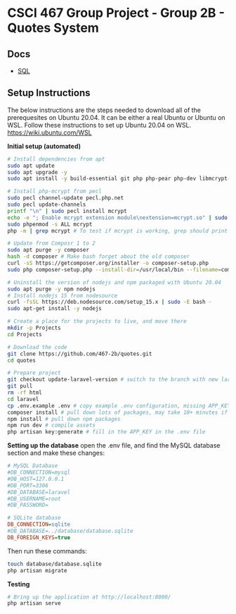 # CSCI 467 Group Project - Group 2B - Quotes System

## Docs

* [SQL](sql/README.md)

## Setup Instructions

The below instructions are the steps needed to download all of the prerequesites on Ubuntu 20.04. It can be either a real Ubuntu or Ubuntu on WSL. Follow these instructions to set up Ubuntu 20.04 on WSL. https://wiki.ubuntu.com/WSL

**Initial setup (automated)**
```sh
# Install dependencies from apt
sudo apt update
sudo apt upgrade -y
sudo apt install -y build-essential git php php-pear php-dev libmcrypt-dev php-fpm php-zip php-mbstring php-xml php-gd mysql-client php-mysql sqlite3 php-sqlite3

# Install php-mcrypt from pecl
sudo pecl channel-update pecl.php.net
sudo pecl update-channels
printf "\n" | sudo pecl install mcrypt
echo -e "; Enable mcrypt extension module\nextension=mcrypt.so" | sudo tee /etc/php/7.4/mods-available/mcrypt.ini
sudo phpenmod -s ALL mcrypt
php -m | grep mcrypt # To test if mcrypt is working, grep should print out "mcrypt" in red if enabled, or print nothing if not enabled

# Update from Composr 1 to 2
sudo apt purge -y composer
hash -d composer # Make bash forget about the old composer
curl -sS https://getcomposer.org/installer -o composer-setup.php
sudo php composer-setup.php --install-dir=/usr/local/bin --filename=composer

# Uninstall the version of nodejs and npm packaged with Ubuntu 20.04
sudo apt purge -y npm nodejs
# Install nodejs 15 from nodesource 
curl -fsSL https://deb.nodesource.com/setup_15.x | sudo -E bash -
sudo apt-get install -y nodejs

# Create a place for the projects to live, and move there
mkdir -p Projects
cd Projects

# Download the code
git clone https://github.com/467-2b/quotes.git
cd quotes

# Prepare project
git checkout update-laravel-version # switch to the branch with new laravel
git pull
rm -rf html
cd laravel
cp .env.example .env # copy example .env configuration, missing APP_KEY
composer install # pull down lots of packages, may take 10+ minutes if not cached
npm install # pull down npm packages
npm run dev # compile assets
php artisan key:generate # fill in the APP_KEY in the .env file
```

**Setting up the database**
open the .env file, and find the MySQL database section and make these changes:
```ini
# MySQL Database
#DB_CONNECTION=mysql
#DB_HOST=127.0.0.1
#DB_PORT=3306
#DB_DATABASE=laravel
#DB_USERNAME=root
#DB_PASSWORD=

# SQLite database
DB_CONNECTION=sqlite
#DB_DATABASE=../database/database.sqlite
DB_FOREIGN_KEYS=true
```

Then run these commands: 
```sh
touch database/database.sqlite
php artisan migrate
```

**Testing**
```sh
# Bring up the application at http://localhost:8000/
php artisan serve
```